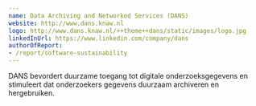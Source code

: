 ```yaml
---
name: Data Archiving and Networked Services (DANS)
website: http://www.dans.knaw.nl
logo: http://www.dans.knaw.nl/++theme++dans/static/images/logo.jpg
linkedInUrl: https://www.linkedin.com/company/dans
authorOfReport:
- /report/software-sustainability
---
```

DANS bevordert duurzame toegang tot digitale onderzoeksgegevens en stimuleert dat onderzoekers gegevens duurzaam archiveren en hergebruiken.
